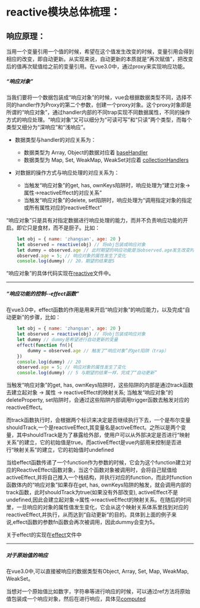 # reactive模块总体梳理：
## 响应原理：
当用一个变量引用一个值的时候，希望在这个值发生改变的时候，变量引用会得到相应的改变，即自动更新。从实现来说，自动更新的本质就是“再次赋值”，把改变后的值再次赋值给之前的变量引用。在vue3.0中，通过proxy来实现响应功能。

##### “响应对象”
当我们要将一个数据包装成“响应对象”的时候，vue会根据数据类型不同，选择不同的handler作为Proxy的第二个参数，创建一个proxy对象。这个proxy对象即是所谓的“响应对象”，通过handler内部的不同trap实现不同数据属性，不同的操作方式的响应处理。“响应对象”又可以细分为“可读可写”和“只读”两个类型，而每个类型又细分为“深响应”和“浅响应”。

* 数据类型与handler的对应关系为：
    * 数据类型为 Array, Object的数据对应着 [baseHandler](./baseHandlers.md)
    * 数据类型为 Map, Set, WeakMap, WeakSet对应着 [collectionHandlers](./collectionHandlers.md)

    
* 对数据的操作方式与响应处理的对应关系为：
    * 当触发“响应对象”的get, has, ownKeys陷阱时，响应处理为“建立对象->属性->reactiveEffect的对应关系”
    * 当触发“响应对象”的delete, set陷阱时，响应处理为“调用指定对象的指定或所有属性对应的reactiveEffect”

“响应对象”只是具有对指定数据进行响应处理的能力，而并不负责响应功能的开启。即它只是食材，而不是厨子。比如：
```js
    let obj = { name: 'zhangsan', age: 20 }
    let observed = reactive(obj) // 将obj包装成响应对象
    let dummy = observed.age // 此时期望的响应功能是当observed.age发生改变时，dummy自动更新
    observed.age = 5; // 响应对象的属性发生了变化
    console.log(dummy) // 20，期望的结果是5
```

“响应对象”的具体代码实现在[reactive](./reactive.md)文件中。

-------

##### “响应功能的控制--effect函数”
在vue3.0中，effect函数的作用是用来开启“响应对象”的响应能力，以及完成“自动更新”的步骤，比如：

```js
    let obj = { name: 'zhangsan', age: 20 }
    let observed = reactive(obj) // 将obj包装成响应对象
    let dummy // dummy是希望进行自动更新的变量
    effect(function fn(){
        dummy = observed.age // 触发了“响应对象”的get陷阱（trap）
    })
    console.log(dummy) // 20
    observed.age = 5; // 响应对象的属性发生了变化
    console.log(dummy) // 5 与期望的结果一样，完成了“自动更新”
```

当触发“响应对象”的get, has, ownKeys陷阱时，这些陷阱的内部是通过track函数去建立起对象 -> 属性 -> reactiveEffect的映射关系; 当触发“响应对象”的deleteProperty, set陷阱时，会通过这些陷阱内部调用trigger函数去触发对应的 reactiveEffect。

而track函数执行时，会根据两个标识来决定是否继续执行下去，一个是布尔变量shouldTrack,一个是reactiveEffect,其变量名是activeEffect。之所以是两个变量，其中shouldTrack是为了暴露给外部，使用户可以从外部决定是否进行“映射关系”的建立，它的初始值是true。而activeEffect是vue内部用来控制是否进行“映射关系”的建立，它的初始值时undefined

当给effect函数传递了一个function作为参数的时候，它会为这个function建立对应的ReactiveEffect函数对象，当这个函数对象被调用时，会将自己赋值给activeEffect,并将自己推入一个栈结构，并执行对应的function，而此时function函数体内的“响应对象”如果存在get, has, ownKeys陷阱的触发，就会调用内部的track函数，此时shouldTrack为true(如果没有外部改变), activeEffect不是undefined,因此会建立起对象->属性->reactiveEffect的映射关系。在随后的时间里，一旦响应的对象的属性值发生变化，它会从这个映射关系体系里找到对应的reactiveEffect,并执行，从而达到“自动更新”的目的。具体到上面的例子来说,effect函数的参数fn函数会再次被调用，因此dummy会变为5。

关于effect的实现在[effect](./effect.md)文件中

-------
##### 对于原始值的响应
在vue3.0中,可以直接被响应的数据类型有Object, Array, Set, Map, WeakMap, WeakSet。

当想对一个原始值比如数字，字符串等进行响应的时候，可以通过ref方法将原始值包装成一个响应对象，然后在进行响应，具体见[computed](./computed.md)


